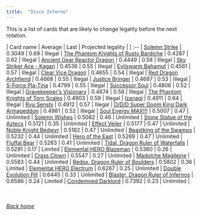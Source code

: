 ```yaml
---
title:  "Disco Inferno"
---
```


This is a list of cards that are likely to change legality before the next rotation.

| Card name | Average | Last | Projected legality |
| :-- |
[Solemn Strike](https://db.ygoprodeck.com/card/?search=Solemn%20Strike) | 0.3049 | 0.69 | Illegal |
[The Phantom Knights of Rusty Bardiche](https://db.ygoprodeck.com/card/?search=The%20Phantom%20Knights%20of%20Rusty%20Bardiche) | 0.4287 | 0.62 | Illegal |
[Ancient Gear Reactor Dragon](https://db.ygoprodeck.com/card/?search=Ancient%20Gear%20Reactor%20Dragon) | 0.4449 | 0.58 | Illegal |
[Sky Striker Ace - Kagari](https://db.ygoprodeck.com/card/?search=Sky%20Striker%20Ace%20-%20Kagari) | 0.4536 | 0.55 | Illegal |
[Evilswarm Bahamut](https://db.ygoprodeck.com/card/?search=Evilswarm%20Bahamut) | 0.4561 | 0.57 | Illegal |
[Clear Vice Dragon](https://db.ygoprodeck.com/card/?search=Clear%20Vice%20Dragon) | 0.4655 | 0.54 | Illegal |
[Red Dragon Archfiend](https://db.ygoprodeck.com/card/?search=Red%20Dragon%20Archfiend) | 0.4668 | 0.55 | Illegal |
[Justice Bringer](https://db.ygoprodeck.com/card/?search=Justice%20Bringer) | 0.4687 | 0.53 | Illegal |
[S-Force Pla-Tina](https://db.ygoprodeck.com/card/?search=S-Force%20Pla-Tina) | 0.4799 | 0.55 | Illegal |
[Successor Soul](https://db.ygoprodeck.com/card/?search=Successor%20Soul) | 0.4806 | 0.52 | Illegal |
[Gravekeeper's Visionary](https://db.ygoprodeck.com/card/?search=Gravekeeper's%20Visionary) | 0.4874 | 0.58 | Illegal |
[The Phantom Knights of Torn Scales](https://db.ygoprodeck.com/card/?search=The%20Phantom%20Knights%20of%20Torn%20Scales) | 0.4903 | 0.59 | Illegal |
[Izanagi](https://db.ygoprodeck.com/card/?search=Izanagi) | 0.4911 | 0.64 | Illegal |
[Ryu Senshi](https://db.ygoprodeck.com/card/?search=Ryu%20Senshi) | 0.4912 | 0.57 | Illegal |
[D/D/D Super Doom King Dark Armageddon](https://db.ygoprodeck.com/card/?search=D/D/D%20Super%20Doom%20King%20Dark%20Armageddon) | 0.4981 | 0.52 | Illegal |
[Soul Energy MAX!!!](https://db.ygoprodeck.com/card/?search=Soul%20Energy%20MAX!!!) | 0.5007 | 0.47 | Unlimited |
[Solemn Wishes](https://db.ygoprodeck.com/card/?search=Solemn%20Wishes) | 0.5082 | 0.46 | Unlimited |
[Stone Statue of the Aztecs](https://db.ygoprodeck.com/card/?search=Stone%20Statue%20of%20the%20Aztecs) | 0.5121 | 0.35 | Unlimited |
[Effect Veiler](https://db.ygoprodeck.com/card/?search=Effect%20Veiler) | 0.5177 | 0.47 | Unlimited |
[Noble Knight Bedwyr](https://db.ygoprodeck.com/card/?search=Noble%20Knight%20Bedwyr) | 0.5182 | 0.47 | Unlimited |
[Beastking of the Swamps](https://db.ygoprodeck.com/card/?search=Beastking%20of%20the%20Swamps) | 0.5232 | 0.44 | Unlimited |
[Hero of the East](https://db.ygoprodeck.com/card/?search=Hero%20of%20the%20East) | 0.5269 | 0.47 | Unlimited |
[Fluffal Bear](https://db.ygoprodeck.com/card/?search=Fluffal%20Bear) | 0.5283 | 0.41 | Unlimited |
[Tidal, Dragon Ruler of Waterfalls](https://db.ygoprodeck.com/card/?search=Tidal,%20Dragon%20Ruler%20of%20Waterfalls) | 0.5291 | 0.17 | Limited |
[Elemental HERO Blazeman](https://db.ygoprodeck.com/card/?search=Elemental%20HERO%20Blazeman) | 0.5360 | 0.26 | Unlimited |
[Crass Clown](https://db.ygoprodeck.com/card/?search=Crass%20Clown) | 0.5547 | 0.27 | Unlimited |
[Madolche Magileine](https://db.ygoprodeck.com/card/?search=Madolche%20Magileine) | 0.5583 | 0.44 | Unlimited |
[Redox, Dragon Ruler of Boulders](https://db.ygoprodeck.com/card/?search=Redox,%20Dragon%20Ruler%20of%20Boulders) | 0.5802 | 0.36 | Limited |
[Elemental HERO Electrum](https://db.ygoprodeck.com/card/?search=Elemental%20HERO%20Electrum) | 0.6267 | 0.25 | Unlimited |
[Double Evolution Pill](https://db.ygoprodeck.com/card/?search=Double%20Evolution%20Pill) | 0.6445 | 0.33 | Unlimited |
[Blaster, Dragon Ruler of Infernos](https://db.ygoprodeck.com/card/?search=Blaster,%20Dragon%20Ruler%20of%20Infernos) | 0.6586 | 0.24 | Limited |
[Condemned Darklord](https://db.ygoprodeck.com/card/?search=Condemned%20Darklord) | 0.7392 | 0.23 | Unlimited |

<br>

###### [Back home](index)